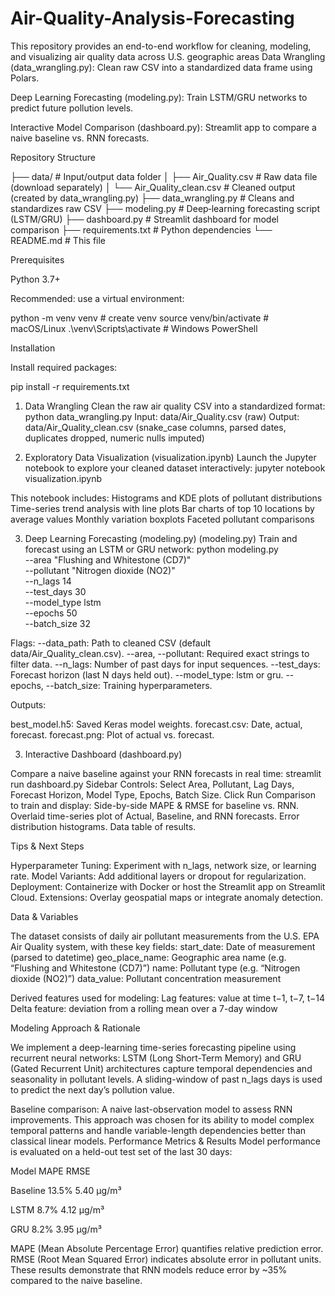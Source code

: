# Air-Quality-Analysis-Forecasting
This repository provides an end-to-end workflow for cleaning, modeling, and visualizing air quality data across U.S. geographic areas
Data Wrangling (data_wrangling.py): Clean raw CSV into a standardized data frame using Polars.

Deep Learning Forecasting (modeling.py): Train LSTM/GRU networks to predict future pollution levels.

Interactive Model Comparison (dashboard.py): Streamlit app to compare a naive baseline vs. RNN forecasts.

Repository Structure

├── data/                          # Input/output data folder
│   ├── Air_Quality.csv            # Raw data file (download separately)
│   └── Air_Quality_clean.csv      # Cleaned output (created by data_wrangling.py)
├── data_wrangling.py              # Cleans and standardizes raw CSV
├── modeling.py                    # Deep‑learning forecasting script (LSTM/GRU)
├── dashboard.py                   # Streamlit dashboard for model comparison
├── requirements.txt               # Python dependencies
└── README.md                      # This file

Prerequisites

Python 3.7+

Recommended: use a virtual environment:

python -m venv venv             # create venv
source venv/bin/activate        # macOS/Linux
.\venv\Scripts\activate      # Windows PowerShell

Installation

Install required packages:

pip install -r requirements.txt

1. Data Wrangling
Clean the raw air quality CSV into a standardized format:
python data_wrangling.py
Input: data/Air_Quality.csv (raw)
Output: data/Air_Quality_clean.csv (snake_case columns, parsed dates, duplicates dropped, numeric nulls imputed)

2. Exploratory Data Visualization (visualization.ipynb)
Launch the Jupyter notebook to explore your cleaned dataset interactively:
jupyter notebook visualization.ipynb

This notebook includes:
Histograms and KDE plots of pollutant distributions
Time-series trend analysis with line plots
Bar charts of top 10 locations by average values
Monthly variation boxplots
Faceted pollutant comparisons

3. Deep Learning Forecasting (modeling.py) (modeling.py)
Train and forecast using an LSTM or GRU network:
python modeling.py \
  --area "Flushing and Whitestone (CD7)" \
  --pollutant "Nitrogen dioxide (NO2)" \
  --n_lags 14 \
  --test_days 30   \
  --model_type lstm \
  --epochs 50      \
  --batch_size 32

Flags:
--data_path: Path to cleaned CSV (default data/Air_Quality_clean.csv).
--area, --pollutant: Required exact strings to filter data.
--n_lags: Number of past days for input sequences.
--test_days: Forecast horizon (last N days held out).
--model_type: lstm or gru.
--epochs, --batch_size: Training hyperparameters.

Outputs:

best_model.h5: Saved Keras model weights.
forecast.csv: Date, actual, forecast.
forecast.png: Plot of actual vs. forecast.

3. Interactive Dashboard (dashboard.py)

Compare a naive baseline against your RNN forecasts in real time:
streamlit run dashboard.py
Sidebar Controls:
Select Area, Pollutant, Lag Days, Forecast Horizon, Model Type, Epochs, Batch Size.
Click Run Comparison to train and display:
Side-by-side MAPE & RMSE for baseline vs. RNN.
Overlaid time-series plot of Actual, Baseline, and RNN forecasts.
Error distribution histograms.
Data table of results.

Tips & Next Steps

Hyperparameter Tuning: Experiment with n_lags, network size, or learning rate.
Model Variants: Add additional layers or dropout for regularization.
Deployment: Containerize with Docker or host the Streamlit app on Streamlit Cloud.
Extensions: Overlay geospatial maps or integrate anomaly detection.

Data & Variables

The dataset consists of daily air pollutant measurements from the U.S. EPA Air Quality system, with these key fields:
start_date: Date of measurement (parsed to datetime)
geo_place_name: Geographic area name (e.g. “Flushing and Whitestone (CD7)”)
name: Pollutant type (e.g. “Nitrogen dioxide (NO2)”)
data_value: Pollutant concentration measurement

Derived features used for modeling:
Lag features: value at time t−1, t−7, t−14
Delta feature: deviation from a rolling mean over a 7-day window

Modeling Approach & Rationale

We implement a deep-learning time-series forecasting pipeline using recurrent neural networks:
LSTM (Long Short-Term Memory) and GRU (Gated Recurrent Unit) architectures capture temporal dependencies and seasonality in pollutant levels.
A sliding-window of past n_lags days is used to predict the next day’s pollution value.

Baseline comparison: A naive last-observation model to assess RNN improvements.
This approach was chosen for its ability to model complex temporal patterns and handle variable-length dependencies better than classical linear models.
Performance Metrics & Results
Model performance is evaluated on a held-out test set of the last 30 days:

Model               MAPE             RMSE

Baseline            13.5%            5.40 μg/m³

LSTM                8.7%              4.12 μg/m³

GRU                  8.2%             3.95 μg/m³

MAPE (Mean Absolute Percentage Error) quantifies relative prediction error.
RMSE (Root Mean Squared Error) indicates absolute error in pollutant units.
These results demonstrate that RNN models reduce error by ~35% compared to the naive baseline.

